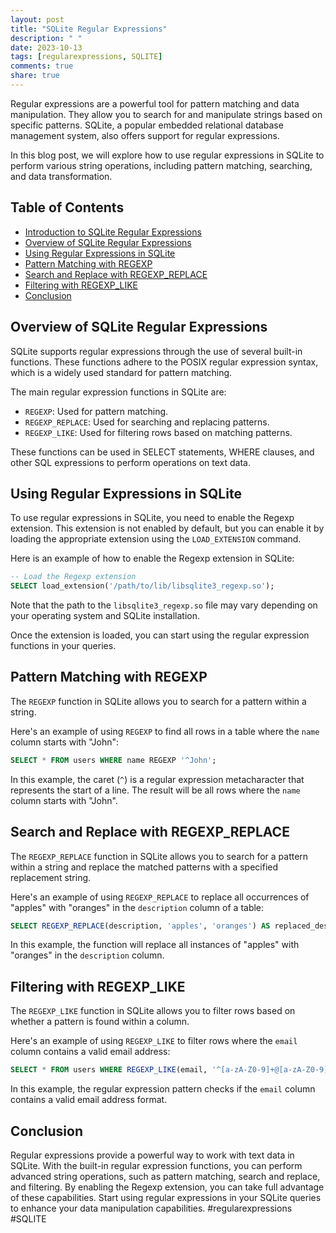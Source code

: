 ```yaml
---
layout: post
title: "SQLite Regular Expressions"
description: " "
date: 2023-10-13
tags: [regularexpressions, SQLITE]
comments: true
share: true
---
```


Regular expressions are a powerful tool for pattern matching and data manipulation. They allow you to search for and manipulate strings based on specific patterns. SQLite, a popular embedded relational database management system, also offers support for regular expressions.

In this blog post, we will explore how to use regular expressions in SQLite to perform various string operations, including pattern matching, searching, and data transformation.

## Table of Contents
- [Introduction to SQLite Regular Expressions](#introduction-to-sqlite-regular-expressions)
- [Overview of SQLite Regular Expressions](#overview-of-sqlite-regular-expressions)
- [Using Regular Expressions in SQLite](#using-regular-expressions-in-sqlite)
- [Pattern Matching with REGEXP](#pattern-matching-with-regexp)
- [Search and Replace with REGEXP_REPLACE](#search-and-replace-with-regexp_replace)
- [Filtering with REGEXP_LIKE](#filtering-with-regexp_like)
- [Conclusion](#conclusion)

## Overview of SQLite Regular Expressions

SQLite supports regular expressions through the use of several built-in functions. These functions adhere to the POSIX regular expression syntax, which is a widely used standard for pattern matching.

The main regular expression functions in SQLite are:

- `REGEXP`: Used for pattern matching.
- `REGEXP_REPLACE`: Used for searching and replacing patterns.
- `REGEXP_LIKE`: Used for filtering rows based on matching patterns.

These functions can be used in SELECT statements, WHERE clauses, and other SQL expressions to perform operations on text data.

## Using Regular Expressions in SQLite

To use regular expressions in SQLite, you need to enable the Regexp extension. This extension is not enabled by default, but you can enable it by loading the appropriate extension using the `LOAD_EXTENSION` command.

Here is an example of how to enable the Regexp extension in SQLite:

```sql
-- Load the Regexp extension
SELECT load_extension('/path/to/lib/libsqlite3_regexp.so');
```

Note that the path to the `libsqlite3_regexp.so` file may vary depending on your operating system and SQLite installation.

Once the extension is loaded, you can start using the regular expression functions in your queries.

## Pattern Matching with REGEXP

The `REGEXP` function in SQLite allows you to search for a pattern within a string.

Here's an example of using `REGEXP` to find all rows in a table where the `name` column starts with "John":

```sql
SELECT * FROM users WHERE name REGEXP '^John';
```

In this example, the caret (`^`) is a regular expression metacharacter that represents the start of a line. The result will be all rows where the `name` column starts with "John".

## Search and Replace with REGEXP_REPLACE

The `REGEXP_REPLACE` function in SQLite allows you to search for a pattern within a string and replace the matched patterns with a specified replacement string.

Here's an example of using `REGEXP_REPLACE` to replace all occurrences of "apples" with "oranges" in the `description` column of a table:

```sql
SELECT REGEXP_REPLACE(description, 'apples', 'oranges') AS replaced_desc FROM products;
```

In this example, the function will replace all instances of "apples" with "oranges" in the `description` column.

## Filtering with REGEXP_LIKE

The `REGEXP_LIKE` function in SQLite allows you to filter rows based on whether a pattern is found within a column.

Here's an example of using `REGEXP_LIKE` to filter rows where the `email` column contains a valid email address:

```sql
SELECT * FROM users WHERE REGEXP_LIKE(email, '^[a-zA-Z0-9]+@[a-zA-Z0-9]+\.[a-zA-Z]{2,}$');
```

In this example, the regular expression pattern checks if the `email` column contains a valid email address format.

## Conclusion

Regular expressions provide a powerful way to work with text data in SQLite. With the built-in regular expression functions, you can perform advanced string operations, such as pattern matching, search and replace, and filtering. By enabling the Regexp extension, you can take full advantage of these capabilities. Start using regular expressions in your SQLite queries to enhance your data manipulation capabilities. #regularexpressions #SQLITE